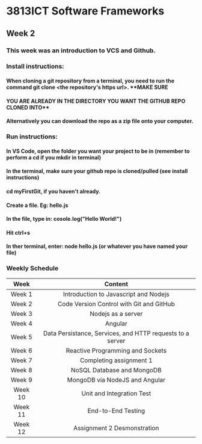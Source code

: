 # 3813ICT Software Frameworks

## Week 2

### This week was an introduction to VCS and Github.

### Install instructions:
#### When cloning a git repository from a terminal, you need to run the command git clone <the repository's https url>. **MAKE SURE
#### YOU ARE ALREADY IN THE DIRECTORY YOU WANT THE GITHUB REPO CLONED INTO**
#### Alternatively you can download the repo as a zip file onto your computer.

### Run instructions:
#### In VS Code, open the folder you want your project to be in (remember to perform a cd if you mkdir in terminal)
#### In the terminal, make sure your github repo is cloned/pulled (see install instructions)
#### cd myFirstGit, if you haven't already.
#### Create a file. Eg: hello.js
#### In the file, type in: cosole.log("Hello World!")
#### Hit ctrl+s
#### In ther terminal, enter: node hello.js (or whatever you have named your file)

### Weekly Schedule
Week|Content
:---:|:---:
Week 1|Introduction to Javascript and Nodejs     
Week 2|Code Version Control with Git and GitHub  
Week 3|Nodejs as a server                        
Week 4|Angular                                   
Week 5|Data Persistance, Services, and HTTP requests to a server                      
Week 6|Reactive Programming and Sockets          
Week 7|Completing assignment 1                   
Week 8|NoSQL Database and MongoDB                
Week 9|MongoDB via NodeJS and Angular            
Week 10|Unit and Integration Test                 
Week 11|End-to-End Testing                        
Week 12|Assignment 2 Desmonstration               
